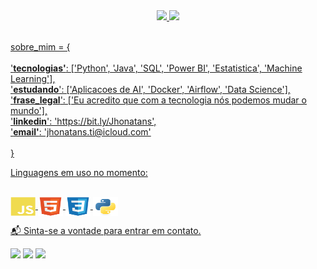 <div align="center">
  <a href="https://github.com/filipoow">
  <img height="180em" src="https://github-readme-stats.vercel.app/api?username=filipoow&show_icons=true&theme=dark&include_all_commits=true&count_private=true"/>
  <img height="180em" src="https://github-readme-stats.vercel.app/api/top-langs/?username=filipoow&layout=compact&langs_count=7&theme=dark"/>
</div>
<br>
<p>sobre_mim = {<br>
  <br>
            '<b>tecnologias'</b>: ['Python', 'Java', 'SQL', 'Power BI', 'Estatistica', 'Machine Learning'],<br>
            '<b>estudando</b>': ['Aplicacoes de AI', 'Docker', 'Airflow', 'Data Science'],<br>
            '<b>frase_legal</b>': ['Eu acredito que com a tecnologia nós podemos mudar o mundo'],<br>
            '<b>linkedin</b>':  'https://bit.ly/Jhonatans',<br>
            '<b>email'</b>: 'jhonatans.ti@icloud.com'<br>
  <br>
}</p>
  
Linguagens em uso no momento:
<div style="display: inline_block"><br>
  <img align="center" alt="filipoow-Js" height="30" width="40" src="https://raw.githubusercontent.com/devicons/devicon/master/icons/javascript/javascript-plain.svg">
  <img align="center" alt="filipoow-HTML" height="30" width="40" src="https://raw.githubusercontent.com/devicons/devicon/master/icons/html5/html5-original.svg">
  <img align="center" alt="filipoow-CSS" height="30" width="40" src="https://raw.githubusercontent.com/devicons/devicon/master/icons/css3/css3-original.svg">
  <img align="center" alt="filipoow-Python" height="30" width="40" src="https://raw.githubusercontent.com/devicons/devicon/master/icons/python/python-original.svg">
</div>
</div>
 
:mailbox_with_mail: Sinta-se a vontade para entrar em contato.
<div> 
  <a href="https://www.instagram.com/filippemartin/" target="_blank"><img src="https://img.shields.io/badge/-Instagram-%23E4405F?style=for-the-badge&logo=instagram&logoColor=white" target="_blank"></a>
  <a href = "mailto:emaildofilipe.m@gmail.com"><img src="https://img.shields.io/badge/-Gmail-%23333?style=for-the-badge&logo=gmail&logoColor=white" target="_blank"></a>
  <a href="https://www.linkedin.com/in/filipoow/" target="_blank"><img src="https://img.shields.io/badge/-LinkedIn-%230077B5?style=for-the-badge&logo=linkedin&logoColor=white" target="_blank"></a> 
</div>

